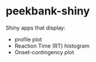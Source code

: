 # peekbank-shiny

Shiny apps that display:

* profile plot
* Reaction Time (RT) histogram
* Onset-contingency plot 
